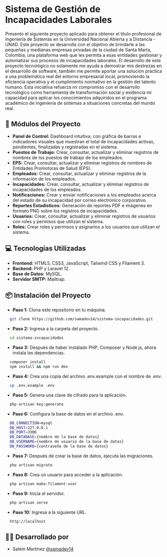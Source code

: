 # Sistema de Gestión de Incapacidades Laborales

Presento el siguiente proyecto aplicado para obtener el título profesional de Ingeniería de Sistemas en la Universidad Nacional Abierta y a Distancia - UNAD.
Este proyecto se desarrolla con el objetivo de brindarle a las pequeñas y medianas empresas privadas de la ciudad de Santa Marta, Colombia, una plataforma web que les permita a esas entidades gestionar y automatizar sus procesos de incapacidades laborales. El desarrollo de este proyecto tecnológico no solamente me ayuda a demostrar mis destrezas en el desarrollo de software, también me permite aportar una solución práctica a una problemática real del entorno empresarial local, promoviendo la eficiencia operativa y el cumplimiento normativo en la gestión del talento humano. Esta iniciativa refuerza mi compromiso con el desarrollo tecnológico como herramienta de transformación social y evidencia mi capacidad para aplicar los conocimientos adquiridos en el programa académico de ingeniería de sistemas a situaciones concretas del mundo real.

## 📝 Módulos del Proyecto

* **Panel de Control:** Dashboard intuitiva, con gráfica de barras e indicadores visuales que muestran el total de incapacidades activas, pendientes, finalizadas y registradas en el sistema.
* **Puestos de Trabajo:** Crear, consultar, actualizar y eliminar registros de nombres de los puestos de trabajo de los empleados.
* **EPS:** Crear, consultar, actualizar y eliminar registros de nombres de Entidades Promotoras de Salud (EPS).
* **Empleados:** Crear, consultar, actualizar y eliminar registros de la información de los empleados.
* **Incapacidades:** Crear, consultar, actualizar y eliminar registros de incapacidades de los empleados.
* **Notificaciones:** Crear y enviar notificaciones a los empleados acerca del estado de su incapacidad por correo electrónico corporativo.
* **Reportes Estadísticos:** Generación de reportes PDF e imágenes en formato PNG sobre los registros de incapacidades.
* **Usuarios:** Crear, consultar, actualizar y eliminar registros de usuarios con roles y permisos que utilizan el sistema.
* **Roles:** Crear roles y permisos y asignarlos a los usuarios que utilizan el sistema.

## 💻 Tecnologías Utilizadas

* **Frontend:** HTML5, CSS3, JavaScript, Tailwind CSS y Filament 3.
* **Backend:** PHP y Laravel 12.
* **Base de Datos:** MySQL.
* **Servidor SMTP:** Mailtrap.


## 📦 Instalación del Proyecto

* **Paso 1:** Clona este repositorio en tu máquina.

```bash
  git clone https://github.com/samadev14/sistema-incapacidades.git
```

* **Paso 2:** Ingresa a la carpeta del proyecto.

```bash
  cd sistema-incapacidades
```

* **Paso 3:** Después de haber instalado PHP, Composer y Node.js, ahora instala las dependencias.

```bash
  composer install
  npm install && npm run dev
```

* **Paso 4:** Crea una copia del archivo .env.example con el nombre de .env.

```bash
  cp .env.example .env
```

* **Paso 5:** Genera una clave de cifrado para la aplicación.

```bash
  php artisan key:generate
```

* **Paso 6:** Configura la base de datos en el archivo .env.

```bash
  DB_CONNECTION=mysql
  DB_HOST=127.0.0.1
  DB_PORT=3306
  DB_DATABASE={nombre de la base de datos}
  DB_USERNAME={nombre de usuario de la base de datos}
  DB_PASSWORD={contraseña de la base de datos}
```

* **Paso 7:** Después de crear la base de datos, ejecuta las migraciones.

```bash
  php artisan migrate
```

* **Paso 8:** Crea un usuario para acceder a la aplicación.

```bash
  php artisan make:filament-user
```

* **Paso 9:** Inicia el servidor.

```bash
  php artisan serve
```

* **Paso 10:** Ingresa a la siguiente URL.

```bash
  http://localhost
```
## 👨‍💻 Desarrollado por

- Salem Martínez [@samadev14](https://github.com/samadev14)
